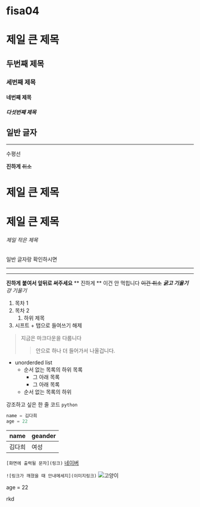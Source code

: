 # fisa04

# 제일 큰 제목
## 두번째 제목
### 세번째 제목
#### 네번째 제목
##### 다섯번째 제목
일반 글자
---
<hr>
수평선

**진하게**
~~취소~~


# 제일 큰 제목 
<h1>제일 큰 제목</h1>

###### 제일 작은 제목
일반 글자랑 확인하시면 

--- 
***

__진하게__
**붙여서 앞뒤로 써주세요**
** 진하게 ** 이건 안 먹힙니다
~~이건 취소~~
***굵고 기울기***
*걍 기울기*


1. 목차 1
2. 목차 2
     1. 하위 제목
3. 시프트 + 탭으로 들여쓰기 해제

> 지금은 마크다운을 다룹니다
>> 안으로 하나 더 들어가서 나올겁니다.
>

- unorderded list
  - 순서 없는 목록의 하위 목록
    - 그 아래 목록
    - 그 아래 목록
  - 순서 없는 목록의 하위

강조하고 싶은 한 줄 코드 `python`
```python
name = 김다희
age = 22
```

| name | geander |
|------|---------|
|김다희| 여성 |

```[화면에 출력될 문자](링크)```
[네이버](https://naver.com)

```![링크가 깨졌을 때 안내메세지](이미지링크)```
![고양이](https://i.imgur.com/qKJqDaf.jpeg)

age = 22

rkd
